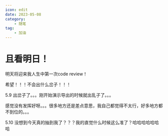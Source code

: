 ```yaml
---
icon: edit
date: 2023-05-08
category:
    - 随笔
tag:
    - 加油
---
```


# 且看明日！

明天将迎来我人生中第一次code review！

希望！！！不会出什么岔子！！！

5.9
出岔子了。。。刚开始演示导出的时候就出乱子了。。。

感觉没有发挥好呀。。。很多地方还是差点意思，我自己都觉得不太行，好多地方都不到位的。。。

5.10
没想到今天真的抽到我了？？？我的直觉什么时候这么准了？哈哈哈哈哈哈哈
